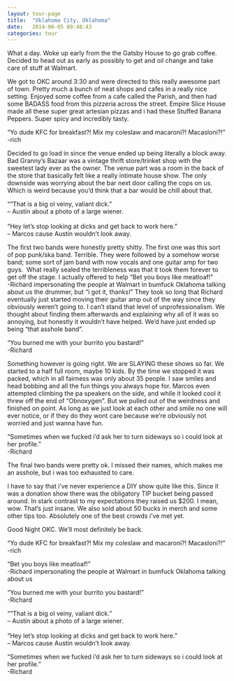 ```yaml
---
layout: tour-page
title:  "Oklahoma City, Oklahoma"
date:   2014-06-05 09:48:43
categories: tour 
---
```


What a day.
Woke up early from the the Gatsby House to go grab coffee. Decided to head out as early as possibly to get and oil change and take care of stuff at Walmart.

We got to OKC around 3:30 and were directed to this really awesome part of town. Pretty much a bunch of neat shops and cafes in a really nice setting. Enjoyed some coffee from a cafe called the Parish, and then had some BADASS food from this pizzeria across the street. Empire Slice House made all these super great artesian pizzas and i had these Stuffed Banana Peppers. Super spicy and incredibly tasty.

<fig class="sidenote">“Yo dude KFC for breakfast?! Mix my coleslaw and macaroni?! Macasloni?!”<BR>
-rich </fig>

Decided to go load in since the venue ended up being literally a block away. Bad Granny’s Bazaar was a vintage thrift store/trinket shop with the sweetest lady ever as the owner. The venue part was a room in the back of the store that basically felt like a really intimate house show. The only downside was worrying about the bar next door calling the cops on us. Which is weird because you’d think that a bar would be chill about that.

<fig class="sidenote">““That is a big ol veiny, valiant dick.”<BR> – Austin about a photo of a large wiener.<BR><BR>
“Hey let’s stop looking at dicks and get back to work here.”<BR> – Marcos cause Austin wouldn’t look away.</fig>

The first two bands were honestly pretty shitty. The first one was this sort of pop punk/ska band. Terrible. They were followed by a somehow worse band; some sort of jam band with now vocals and one guitar amp for two guys.  What really sealed the terribleness was that it took them forever to get off the stage. I actually offered to help <fig class="sidenote">“Bet you boys like meatloaf!” <BR>-Richard impersonating the people at Walmart in bumfuck Oklahoma talking about us </fig>the drummer, but “i got it, thanks!” They took so long that Richard eventually just started moving their guitar amp out of the way since they obviously weren’t going to. I can’t stand that level of unprofessionalism. We thought about finding them afterwards and explaining why all of it was so annoying, but honestly it wouldn’t have helped. We’d have just ended up being “that asshole band”.

<fig class="sidenote">“You burned me with your burrito you bastard!” <BR>-Richard</fig>

Something however is going right. We are SLAYING these shows so far. We started to a half full room, maybe 10 kids. By the time we stopped it was packed, which in all fairness was only about 35 people. I saw smiles and head bobbing and all the fun things you always hope for. Marcos even attempted climbing the pa speakers on the side, and while it looked cool it threw off the end of “Obnoxygen”. But we pulled out of the weirdness and finished on point. As long as we just look at each other and smile no one will ever notice, or if they do they wont care because we’re obviously not worried and just wanna have fun.

<fig class="sidenote">“Sometimes when we fucked i’d ask her to turn sideways so i could look at her profile.” <br>-Richard</fig>

The final two bands were pretty ok. I missed their names, which makes me an asshole, but i was too exhausted to care.

I have to say that i’ve never experience a DIY show quite like this. Since it was a donation show there was the obligatory TIP bucket being passed around. In stark contrast to my expectations they raised us $200. I mean, wow. That’s just insane. We also sold about 50 bucks in merch and some other tips too. Absolutely one of the best crowds i’ve met yet.

Good Night OKC. We’ll most definitely be back.


<p><fig class="bottomnote">“Yo dude KFC for breakfast?! Mix my coleslaw and macaroni?! Macasloni?!”<BR>
-rich </fig></p>


<p><fig class="bottomnote">“Bet you boys like meatloaf!” <BR>-Richard impersonating the people at Walmart in bumfuck Oklahoma talking about us </fig></p>


<p><fig class="bottomnote">“You burned me with your burrito you bastard!” <BR>-Richard</fig></p>


<p><fig class="bottomnote">““That is a big ol veiny, valiant dick.”<BR> – Austin about a photo of a large wiener.<BR><BR>
“Hey let’s stop looking at dicks and get back to work here.”<BR> – Marcos cause Austin wouldn’t look away.</fig></p>


<p><fig class="bottomnote">“Sometimes when we fucked i’d ask her to turn sideways so i could look at her profile.” <br>-Richard</fig></p>
